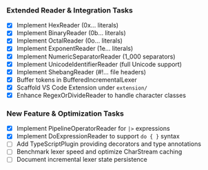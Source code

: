 ### Extended Reader & Integration Tasks

- [x] Implement HexReader (0x… literals)
- [x] Implement BinaryReader (0b… literals)
- [x] Implement OctalReader (0o… literals)
- [x] Implement ExponentReader (1e… literals)
- [x] Implement NumericSeparatorReader (1_000 separators)
- [x] Implement UnicodeIdentifierReader (full Unicode support)
- [x] Implement ShebangReader (#!… file headers)
- [x] Buffer tokens in BufferedIncrementalLexer
- [x] Scaffold VS Code Extension under `extension/`
- [x] Enhance RegexOrDivideReader to handle character classes

### New Feature & Optimization Tasks

 - [x] Implement PipelineOperatorReader for `|>` expressions
 - [x] Implement DoExpressionReader to support `do { }` syntax
- [ ] Add TypeScriptPlugin providing decorators and type annotations
- [ ] Benchmark lexer speed and optimize CharStream caching
- [ ] Document incremental lexer state persistence
